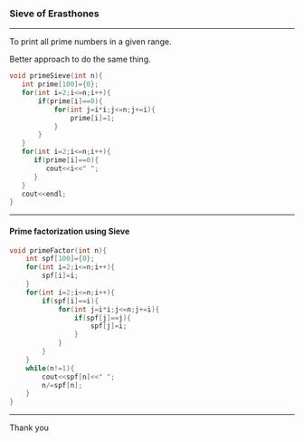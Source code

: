 ### Sieve of Erasthones

---

To print all prime numbers in a given range.

Better approach to do the same thing.

```cpp
void primeSieve(int n){
   int prime[100]={0};
   for(int i=2;i<=n;i++){
       if(prime[i]==0){
           for(int j=i*i;j<=n;j+=i){
               prime[i]=1;
           }
       }
   }
   for(int i=2;i<=n;i++){
      if(prime[i]==0){
         cout<<i<<" ";
      }
   }
   cout<<endl;
}
```

---

#### Prime factorization using Sieve

```cpp
void primeFactor(int n){
    int spf[100]={0};
    for(int i=2;i<=n;i++){
        spf[i]=i;
    }
    for(int i=2;i<=n;i++){
        if(spf[i]==i){
            for(int j=i*i;j<=n;j+=i){
                if(spf[j]==j){
                    spf[j]=i;
                }
            }
        }
    }
    while(n!=1){
        cout<<spf[n]<<" ";
        n/=spf[n];
    }
}
```

---
Thank you
